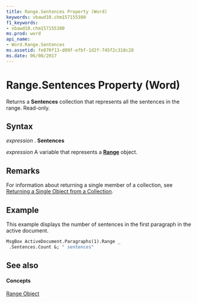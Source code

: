 ```yaml
---
title: Range.Sentences Property (Word)
keywords: vbawd10.chm157155380
f1_keywords:
- vbawd10.chm157155380
ms.prod: word
api_name:
- Word.Range.Sentences
ms.assetid: fe870f13-d09f-efbf-1d2f-745f2c318c28
ms.date: 06/08/2017
---
```



# Range.Sentences Property (Word)

Returns a **Sentences** collection that represents all the sentences in the range. Read-only.


## Syntax

 _expression_ . **Sentences**

 _expression_ A variable that represents a **[Range](range-object-word.md)** object.


## Remarks

For information about returning a single member of a collection, see [Returning a Single Object from a Collection](http://msdn.microsoft.com/library/8c0b84c0-582b-32f7-68e0-6383d0661e74%28Office.15%29.aspx).


## Example

This example displays the number of sentences in the first paragraph in the active document.


```vb
MsgBox ActiveDocument.Paragraphs(1).Range _ 
 .Sentences.Count &; " sentences"
```


## See also


#### Concepts


[Range Object](range-object-word.md)

